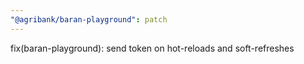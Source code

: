 ```yaml
---
"@agribank/baran-playground": patch
---
```


fix(baran-playground): send token on hot-reloads and soft-refreshes
